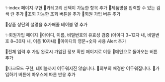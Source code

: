 ✨index 페이지 구현
    🐣카테고리 선택이 가능한 항목 추가
    🐣제품명을 입력할 수 있는 검색 란 추가
    🐣조회 가능한 조회 버튼을 추가
    🐣회원 가입 버튼 추가

🐶상품 상단의 설명을 추가해줄 테이블 명 추가

✨회원가입 페이지
    🐣아이디, 이름, 비밀번호의 유효성 검증 
        (아이디 3~12자 내, 비밀번호 8~30자 내, 이름 10자내)
    🐣아이디의 영문+숫자 사용 Alert 추가

🐶전체 입력 후 가입 완료시 가입된 정보 확인 페이지로 이동
🐶메인으로 돌아오는 버튼 추가

👿다크모드 구현, 테이블까지 어두워지진 않습니다.
👿외부의 배경만 어두워집니다.
👿가입하기 버튼에 마우스에 따른 반응 추가